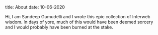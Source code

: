 title: About
date: 10-06-2020


Hi, I am Sandeep Gumudelli and I wrote this epic collection of Interweb
wisdom. In days of yore, much of this would have been deemed sorcery
and I would probably have been burned at the stake.

